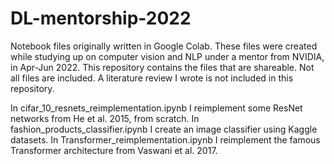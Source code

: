 # DL-mentorship-2022
Notebook files originally written in Google Colab.
These files were created while studying up on computer vision and NLP under a mentor from NVIDIA, in Apr-Jun 2022.
This repository contains the files that are shareable. Not all files are included. A literature review I wrote is not included in this repository.

In cifar_10_resnets_reimplementation.ipynb I reimplement some ResNet networks from He et al. 2015, from scratch.
In fashion_products_classifier.ipynb I create an image classifier using Kaggle datasets.
In Transformer_reimplementation.ipynb I reimplement the famous Transformer architecture from Vaswani et al. 2017.
